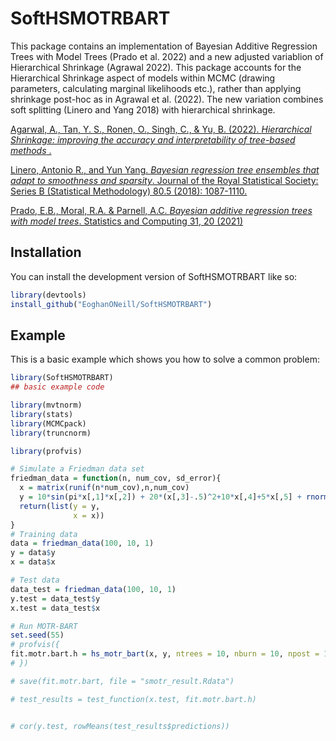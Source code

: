 
# SoftHSMOTRBART

<!-- badges: start -->
<!-- badges: end -->

This package contains an implementation of Bayesian Additive Regression Trees with Model Trees (Prado et al. 2022) and a new adjusted variablion of Hierarchical Shrinkage (Agrawal 2022). This package accounts for the Hierarchical Shrinkage aspect of models within MCMC (drawing parameters, calculating marginal likelihoods etc.), rather than applying shrinkage post-hoc as in Agrawal et al. (2022). The new variation combines soft splitting (Linero and Yang 2018) with hierarchical shrinkage.

[Agarwal, A., Tan, Y. S., Ronen, O., Singh, C., & Yu, B. (2022). _Hierarchical Shrinkage: improving the accuracy and interpretability of tree-based methods_ .](https://arxiv.org/abs/2202.00858)


[Linero, Antonio R., and Yun Yang. _Bayesian regression tree ensembles that adapt to smoothness and sparsity_. Journal of the Royal Statistical Society: Series B (Statistical Methodology) 80.5 (2018): 1087-1110.](https://doi.org/10.1111/rssb.12293)

[Prado, E.B., Moral, R.A. & Parnell, A.C. _Bayesian additive regression trees with model trees_. Statistics and Computing 31, 20 (2021)](https://mural.maynoothuniversity.ie/15498/1/Prado2021_Article_BayesianAdditiveRegressionTree.pdf)


## Installation

You can install the development version of SoftHSMOTRBART like so:

``` r
library(devtools)
install_github("EoghanONeill/SoftHSMOTRBART")
```

## Example

This is a basic example which shows you how to solve a common problem:

``` r
library(SoftHSMOTRBART)
## basic example code

library(mvtnorm)
library(stats)
library(MCMCpack)
library(truncnorm)

library(profvis)

# Simulate a Friedman data set
friedman_data = function(n, num_cov, sd_error){
  x = matrix(runif(n*num_cov),n,num_cov)
  y = 10*sin(pi*x[,1]*x[,2]) + 20*(x[,3]-.5)^2+10*x[,4]+5*x[,5] + rnorm(n, sd=sd_error)
  return(list(y = y,
              x = x))
}
# Training data
data = friedman_data(100, 10, 1)
y = data$y
x = data$x

# Test data
data_test = friedman_data(100, 10, 1)
y.test = data_test$y
x.test = data_test$x

# Run MOTR-BART
set.seed(55)
# profvis({
fit.motr.bart.h = hs_motr_bart(x, y, ntrees = 10, nburn = 10, npost = 10)
# })

# save(fit.motr.bart, file = "smotr_result.Rdata")

# test_results = test_function(x.test, fit.motr.bart.h)


# cor(y.test, rowMeans(test_results$predictions))

```

